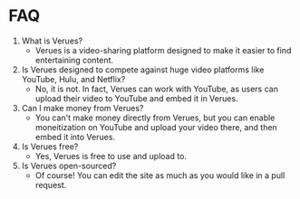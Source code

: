 # FAQ
1.  What is Verues?
    - Verues is a video-sharing platform designed to make it easier to find entertaining content.
2. Is Verues designed to compete against huge video platforms like YouTube, Hulu, and Netflix?
    - No, it is not. In fact, Verues can work with YouTube, as users can upload their video to YouTube and embed it in Verues.
3. Can I make money from Verues?
    - You can't make money directly from Verues, but you can enable moneitization on YouTube and upload your video there, and then embed it into Verues.
4. Is Verues free?
    - Yes, Verues is free to use and upload to.
5. Is Verues open-sourced?
    - Of course! You can edit the site as much as you would like in a pull request.
